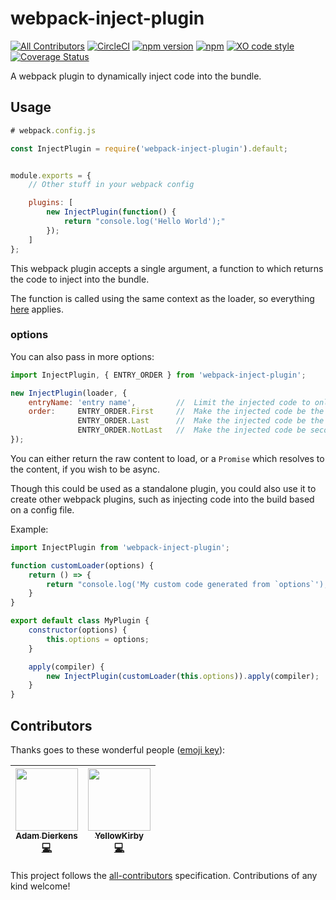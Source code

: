 # webpack-inject-plugin 
[![All Contributors](https://img.shields.io/badge/all_contributors-2-orange.svg?style=flat-square)](#contributors)
[![CircleCI](https://circleci.com/gh/adierkens/webpack-inject-plugin/tree/master.svg?style=svg)](https://circleci.com/gh/adierkens/webpack-inject-plugin/tree/master) [![npm version](https://badge.fury.io/js/webpack-inject-plugin.svg)](https://badge.fury.io/js/webpack-inject-plugin) [![npm](https://img.shields.io/npm/dt/webpack-inject-plugin.svg)](https://www.npmjs.com/package/webpack-inject-plugin) [![XO code style](https://img.shields.io/badge/code_style-XO-5ed9c7.svg)](https://github.com/xojs/xo) [![Coverage Status](https://coveralls.io/repos/github/adierkens/webpack-inject-plugin/badge.svg?branch=master)](https://coveralls.io/github/adierkens/webpack-inject-plugin?branch=master)

A webpack plugin to dynamically inject code into the bundle.

## Usage

```javascript
# webpack.config.js

const InjectPlugin = require('webpack-inject-plugin').default;


module.exports = {
    // Other stuff in your webpack config

    plugins: [
        new InjectPlugin(function() {
            return "console.log('Hello World');"
        });
    ]
};
```

This webpack plugin accepts a single argument, a function to which returns the code to inject into the bundle.

The function is called using the same context as the loader, so everything [here](https://webpack.js.org/api/loaders/#the-loader-context) applies.


### options
You can also pass in more options:

```javascript
import InjectPlugin, { ENTRY_ORDER } from 'webpack-inject-plugin';

new InjectPlugin(loader, {
    entryName: 'entry name',         //  Limit the injected code to only the entry w/ this name
    order:     ENTRY_ORDER.First     //  Make the injected code be the first entry point
               ENTRY_ORDER.Last      //  Make the injected code be the last entry point
               ENTRY_ORDER.NotLast   //  Make the injected code be second to last. (The last entry module is the API of the bundle. Useful when you don't want to override that.) This is the default.
});

```

You can either return the raw content to load, or a `Promise` which resolves to the content, if you wish to be async.

Though this could be used as a standalone plugin, you could also use it to create other webpack plugins, such as injecting code into the build based on a config file.

Example:
```javascript
import InjectPlugin from 'webpack-inject-plugin';

function customLoader(options) {
    return () => {
        return "console.log('My custom code generated from `options`');"
    }
}

export default class MyPlugin {
    constructor(options) {
        this.options = options;
    }

    apply(compiler) {
        new InjectPlugin(customLoader(this.options)).apply(compiler);
    }
}
```

## Contributors

Thanks goes to these wonderful people ([emoji key](https://github.com/kentcdodds/all-contributors#emoji-key)):

<!-- ALL-CONTRIBUTORS-LIST:START - Do not remove or modify this section -->
<!-- prettier-ignore -->
| [<img src="https://avatars1.githubusercontent.com/u/13004162?v=4" width="100px;"/><br /><sub><b>Adam Dierkens</b></sub>](https://adamdierkens.com)<br />[💻](https://github.com/adierkens/webpack-inject-plugin/commits?author=adierkens "Code") | [<img src="https://avatars1.githubusercontent.com/u/1654019?v=4" width="100px;"/><br /><sub><b>YellowKirby</b></sub>](https://github.com/YellowKirby)<br />[💻](https://github.com/adierkens/webpack-inject-plugin/commits?author=YellowKirby "Code") |
| :---: | :---: |
<!-- ALL-CONTRIBUTORS-LIST:END -->

This project follows the [all-contributors](https://github.com/kentcdodds/all-contributors) specification. Contributions of any kind welcome!
